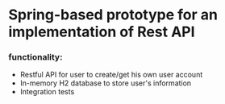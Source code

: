 # Spring-based prototype for an implementation of Rest API

### functionality:

* Restful API for user to create/get his own user account
* In-memory H2 database to store user's information
* Integration tests



